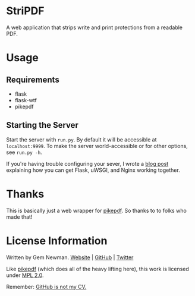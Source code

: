 # StriPDF

A web application that strips write and print protections from a readable PDF.

# Usage

## Requirements

* flask
* flask-wtf
* pikepdf

## Starting the Server

Start the server with `run.py`. By default it will be accessible at `localhost:9999`. To
make the server world-accessible or for other options, see `run.py -h`.

If you're having trouble configuring your sever, I wrote a
[blog post](http://blog.spurll.com/2015/02/configuring-flask-uwsgi-and-nginx.html)
explaining how you can get Flask, uWSGI, and Nginx working together.

# Thanks

This is basically just a web wrapper for [pikepdf](https://github.com/pikepdf/pikepdf). So thanks to to folks who made that!

# License Information

Written by Gem Newman. [Website](http://spurll.com) | [GitHub](https://github.com/spurll/) | [Twitter](https://twitter.com/spurll)

Like [pikepdf](https://github.com/pikepdf/pikepdf) (which does all of the heavy lifting here), this work is licensed under [MPL 2.0](https://www.mozilla.org/en-US/MPL/2.0/).

Remember: [GitHub is not my CV.](https://blog.jcoglan.com/2013/11/15/why-github-is-not-your-cv/)
